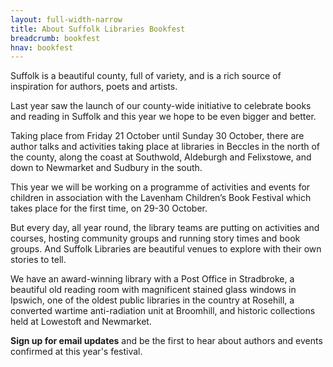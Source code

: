 ```yaml
---
layout: full-width-narrow
title: About Suffolk Libraries Bookfest
breadcrumb: bookfest
hnav: bookfest
---
```

Suffolk is a beautiful county, full of variety, and is a rich source of inspiration for authors, poets and artists.

Last year saw the launch of our county-wide initiative to celebrate books and reading in Suffolk and this year we hope to be even bigger and better.

Taking place from Friday 21 October until Sunday 30 October, there are author talks and activities taking place at libraries in Beccles in the north of the county, along the coast at Southwold, Aldeburgh and Felixstowe, and down to Newmarket and Sudbury in the south.

This year we will be working on a programme of activities and events for children in association with the Lavenham Children’s Book Festival which takes place for the first time, on 29-30 October.

But every day, all year round, the library teams are putting on activities and courses, hosting community groups and running story times and book groups. And Suffolk Libraries are beautiful venues to explore with their own stories to tell.

We have an award-winning library with a Post Office in Stradbroke, a beautiful old reading room with magnificent stained glass windows in Ipswich, one of the oldest public libraries in the country at Rosehill, a converted wartime anti-radiation unit at Broomhill, and historic collections held at Lowestoft and Newmarket.

<strong>Sign up for email updates</strong> and be the first to hear about authors and events confirmed at this year's festival.
